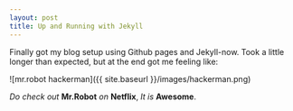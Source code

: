 ```yaml
---
layout: post
title: Up and Running with Jekyll
---
```


Finally got my blog setup using Github pages and Jekyll-now. Took a little longer than expected, but at the end got me feeling like:

![mr.robot hackerman]({{ site.baseurl }}/images/hackerman.png)

*Do check out* **Mr.Robot** *on* **Netflix**, *It is* **Awesome**. 
